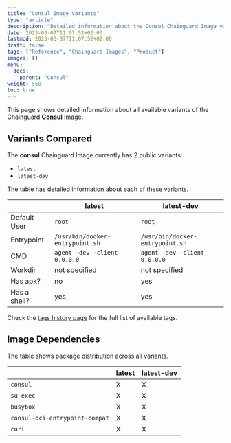 ```yaml
---
title: "Consul Image Variants"
type: "article"
description: "Detailed information about the Consul Chainguard Image variants"
date: 2023-03-07T11:07:52+02:00
lastmod: 2023-03-07T11:07:52+02:00
draft: false
tags: ["Reference", "Chainguard Images", "Product"]
images: []
menu:
  docs:
    parent: "Consul"
weight: 550
toc: true
---
```


This page shows detailed information about all available variants of the Chainguard **Consul** Image.

## Variants Compared
The **consul** Chainguard Image currently has 2 public variants: 

- `latest`
- `latest-dev`

The table has detailed information about each of these variants.

|              | latest                          | latest-dev                      |
|--------------|---------------------------------|---------------------------------|
| Default User | `root`                          | `root`                          |
| Entrypoint   | `/usr/bin/docker-entrypoint.sh` | `/usr/bin/docker-entrypoint.sh` |
| CMD          | `agent -dev -client 0.0.0.0`    | `agent -dev -client 0.0.0.0`    |
| Workdir      | not specified                   | not specified                   |
| Has apk?     | no                              | yes                             |
| Has a shell? | yes                             | yes                             |

Check the [tags history page](/chainguard/chainguard-images/reference/consul/tags_history/) for the full list of available tags.
## Image Dependencies
The table shows package distribution across all variants.

|                                | latest | latest-dev |
|--------------------------------|--------|------------|
| `consul`                       | X      | X          |
| `su-exec`                      | X      | X          |
| `busybox`                      | X      | X          |
| `consul-oci-entrypoint-compat` | X      | X          |
| `curl`                         | X      | X          |
